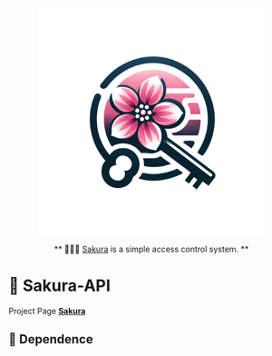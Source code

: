 <div align="center">
<img src="https://raw.githubusercontent.com/niwaniwa/Project-Sakura/main/Assets/icon.png" alt="Sakura logo" width="400"/>

** 🔑🌸🔑 [Sakura](https://github.com/niwaniwa/Project-Sakura) is a simple access control system. **

</div>

# 🌸 Sakura-API

Project Page **[Sakura](https://github.com/niwaniwa/Project-Sakura)**

## 💉 Dependence
